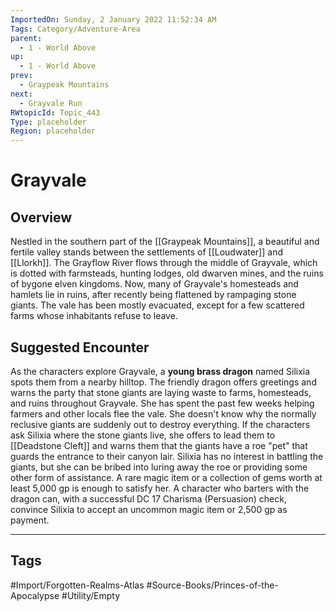 ```yaml
---
ImportedOn: Sunday, 2 January 2022 11:52:34 AM
Tags: Category/Adventure-Area
parent:
  - 1 - World Above
up:
  - 1 - World Above
prev:
  - Graypeak Mountains
next:
  - Grayvale Run
RWtopicId: Topic_443
Type: placeholder
Region: placeholder
---
```

# Grayvale
## Overview
Nestled in the southern part of the [[Graypeak Mountains]], a beautiful and fertile valley stands between the settlements of [[Loudwater]] and [[Llorkh]]. The Grayflow River flows through the middle of Grayvale, which is dotted with farmsteads, hunting lodges, old dwarven mines, and the ruins of bygone elven kingdoms. Now, many of Grayvale's homesteads and hamlets lie in ruins, after recently being flattened by rampaging stone giants. The vale has been mostly evacuated, except for a few scattered farms whose inhabitants refuse to leave.

## Suggested Encounter
As the characters explore Grayvale, a **young brass dragon** named Silixia spots them from a nearby hilltop. The friendly dragon offers greetings and warns the party that stone giants are laying waste to farms, homesteads, and ruins throughout Grayvale. She has spent the past few weeks helping farmers and other locals flee the vale. She doesn't know why the normally reclusive giants are suddenly out to destroy everything. If the characters ask Silixia where the stone giants live, she offers to lead them to [[Deadstone Cleft]] and warns them that the giants have a roe "pet" that guards the entrance to their canyon lair. Silixia has no interest in battling the giants, but she can be bribed into luring away the roe or providing some other form of assistance. A rare magic item or a collection of gems worth at least 5,000 gp is enough to satisfy her. A character who barters with the dragon can, with a successful DC 17 Charisma (Persuasion) check, convince Silixia to accept an uncommon magic item or 2,500 gp as payment.


---
## Tags
#Import/Forgotten-Realms-Atlas #Source-Books/Princes-of-the-Apocalypse #Utility/Empty

